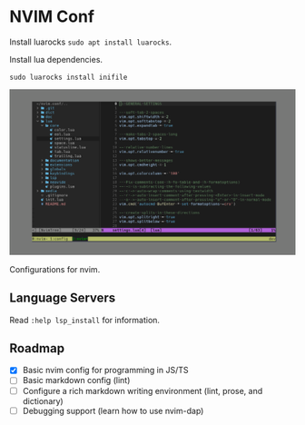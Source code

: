 # NVIM Conf

Install luarocks `sudo apt install luarocks`.

Install lua dependencies.

```none
sudo luarocks install inifile
```

![screenshot](/media/screenshot1.png)

Configurations for nvim.

## Language Servers

Read `:help lsp_install` for information.

## Roadmap

- [x] Basic nvim config for programming in JS/TS
- [ ] Basic markdown config (lint)
- [ ] Configure a rich markdown writing environment (lint, prose, and dictionary)
- [ ] Debugging support (learn how to use nvim-dap)
